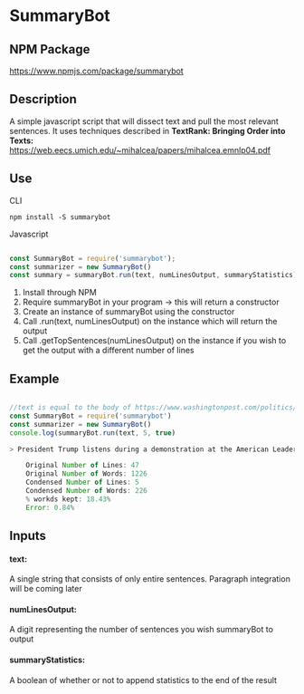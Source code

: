 # SummaryBot
## NPM Package
https://www.npmjs.com/package/summarybot

## Description
A simple javascript script that will dissect text and pull the most relevant sentences. It uses techniques described in **TextRank: Bringing Order into Texts:** https://web.eecs.umich.edu/~mihalcea/papers/mihalcea.emnlp04.pdf

## Use
CLI
```
npm install -S summarybot
```

Javascript
```javascript

const SummaryBot = require('summarybot');
const summarizer = new SummaryBot()
const summary = summaryBot.run(text, numLinesOutput, summaryStatistics)
```
1. Install through NPM
2. Require summaryBot in your program -> this will return a constructor
3. Create an instance of summaryBot using the constructor
4. Call .run(text, numLinesOutput) on the instance which will return the output
5. Call .getTopSentences(numLinesOutput) on the instance if you wish to get the output with a different number of lines

## Example
```javascript

//text is equal to the body of https://www.washingtonpost.com/politics/trump-is-struggling-to-stay-calm-on-russia-one-morning-call-at-a-time/2017/06/22/1da3385a-5762-11e7-b38e-35fd8e0c288f_story.html
const SummaryBot = require('summarybot')
const summarizer = new SummaryBot()
console.log(summaryBot.run(text, 5, true)

> President Trump listens during a demonstration at the American Leadership in Emerging Technology event in the East Room of the White House on June 22, 2017. Interviews with 22 senior administration officials, outside advisers, and Trump confidants and allies reveal a White House still trying, after five months of halting progress, to establish a steady rhythm of governance while also indulging and managing Trump’s combative and sometimes self-destructive impulses. That’s what people want to see.”[Inside Trump’s climate decision: After fiery debate, he ‘stayed where he’s always been’] Senior officials have also been devising an overhaul of the WhiteHouse communications operation to better meet the offensive and defensive demands of the president they serve, as well as the 24-hour cycle of tweet-size news. The pace is breakneck, the trajectory upward.” White HouseChief of Staff Reince Priebus walks out of the White House on June 1, 2017, to await President Trump’s remarks in the Rose Garden about the U.S. Some of Priebus’s most senior colleagues speak ill of his leadership abilities, with one tagging him “the most imperiled person here,” although others insist Priebus is in solid standing with the president.Some in the White House fret over what they view as the president’s fits of rage, and Trump’s longtime friends say his mood has been more sour than at any point since they have known him.

    Original Number of Lines: 47
    Original Number of Words: 1226
    Condensed Number of Lines: 5
    Condensed Number of Words: 226
    % workds kept: 18.43%
    Error: 0.84%
```
## Inputs
#### text:
A single string that consists of only entire sentences. Paragraph integration will be coming later
#### numLinesOutput:
A digit representing the number of sentences you wish summaryBot to output
#### summaryStatistics:
A boolean of whether or not to append statistics to the end of the result
